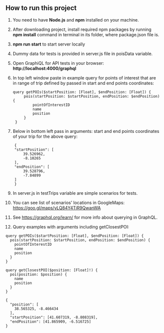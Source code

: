 ## How to run this project
1. You need to have **Node.js** and **npm** installed on your machine.

2. After downloading project, install required npm packages by running **npm install** command in terminal in its folder, where package.json file is.

3. **npm run start** to start server locally

4. Dummy data for tests is provided in server.js file in poisData variable.

5. Open GraphiQL for API tests in your browser: **http://localhost:4000/graphql**

6. In top left window paste in example query for points of interest that are in range of trip defined by passed in start and end points coordinates:

   ```
   query getPOIs($startPosition: [Float], $endPosition: [Float]) {
        pois(startPosition: $startPosition, endPosition: $endPosition) {
            pointOfInterestID
            name
            position
        }
    }
    ```
8. Below in bottom left pass in arguments: start and end points coordinates of your trip for the above query:
```
    {
    "startPosition": [
        39.526962,
        -8.10265
    ],
    "endPosition": [
        39.528796,
        -7.84899
    ]
    }
```

9. In server.js in testTrips variable are simple scenarios for tests.

10. You can see list of scenarios' locations in GoogleMaps: https://goo.gl/maps/yLQ84Y4TiR9QwanWA

11. See https://graphql.org/learn/ for more info about querying in GraphQL.

12. Query examples with arguments including getClosestPOI:
```
query getPOIs($startPosition: [Float], $endPosition: [Float]) {
  pois(startPosition: $startPosition, endPosition: $endPosition) {
    pointOfInterestID
    name
    position
  }
}

query getClosestPOI($position: [Float]!) {
  poi(position: $position) {
    name
    position
  }
}
```
```
{
  "position": [
    38.565325, -8.466434
  ],
  "startPosition": [41.607319, -8.808319],
  "endPosition": [41.865909, -6.516725]
}
```